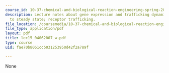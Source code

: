 ```yaml
---
course_id: 10-37-chemical-and-biological-reaction-engineering-spring-2007
description: Lecture notes about gene expression and trafficking dynamics. Approach
  to steady state; receptor trafficking.
file_location: /coursemedia/10-37-chemical-and-biological-reaction-engineering-spring-2007/fae70b8061ccb031253950d42f2a789f_lec15_04062007_w.pdf
file_type: application/pdf
layout: pdf
title: lec15_04062007_w.pdf
type: course
uid: fae70b8061ccb031253950d42f2a789f

---
```

None